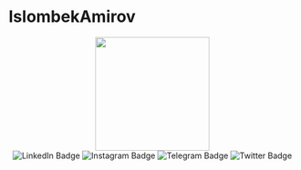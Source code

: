 # IslombekAmirov
<div id="header" align="center">
  <img src="https://media.giphy.com/media/M9gbBd9nbDrOTu1Mqx/giphy.gif" width="200"/>
</div>

<div id="badges" id="header" align="center">
  <img src="https://img.shields.io/badge/LinkedIn-blue?style=for-the-badge&logo=linkedin&logoColor=white" alt="LinkedIn Badge"/>
  <img src="https://img.shields.io/badge/Instagram-E4405F?style=for-the-badge&logo=instagram&logoColor=white" alt="Instagram Badge"/>
  <img src="https://img.shields.io/badge/Telegram-2CA5E0?style=for-the-badge&logo=telegram&logoColor=white" alt="Telegram Badge"/>
  <img src="https://img.shields.io/badge/Twitter-blue?style=for-the-badge&logo=twitter&logoColor=white" alt="Twitter Badge"/>
</div>
